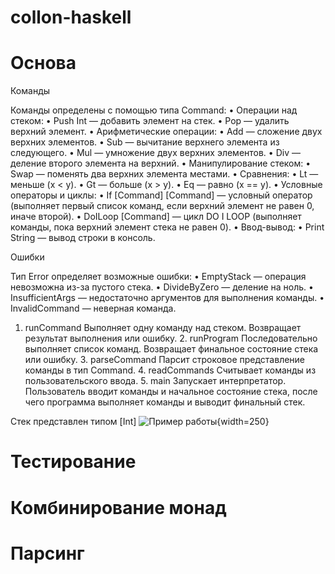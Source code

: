 # collon-haskell

# Основа

Команды

Команды определены с помощью типа Command:
	•	Операции над стеком:
	•	Push Int — добавить элемент на стек.
	•	Pop — удалить верхний элемент.
	•	Арифметические операции:
	•	Add — сложение двух верхних элементов.
	•	Sub — вычитание верхнего элемента из следующего.
	•	Mul — умножение двух верхних элементов.
	•	Div — деление второго элемента на верхний.
	•	Манипулирование стеком:
	•	Swap — поменять два верхних элемента местами.
	•	Сравнения:
	•	Lt — меньше (x < y).
	•	Gt — больше (x > y).
	•	Eq — равно (x == y).
	•	Условные операторы и циклы:
	•	If [Command] [Command] — условный оператор (выполняет первый список команд, если верхний элемент не равен 0, иначе второй).
	•	DoILoop [Command] — цикл DO I LOOP (выполняет команды, пока верхний элемент стека не равен 0).
	•	Ввод-вывод:
	•	Print String — вывод строки в консоль.

Ошибки

Тип Error определяет возможные ошибки:
	•	EmptyStack — операция невозможна из-за пустого стека.
	•	DivideByZero — деление на ноль.
	•	InsufficientArgs — недостаточно аргументов для выполнения команды.
	•	InvalidCommand — неверная команда.

 1.	runCommand
Выполняет одну команду над стеком.
Возвращает результат выполнения или ошибку.
	2.	runProgram
Последовательно выполняет список команд.
Возвращает финальное состояние стека или ошибку.
	3.	parseCommand
Парсит строковое представление команды в тип Command.
	4.	readCommands
Считывает команды из пользовательского ввода.
	5.	main
Запускает интерпретатор. Пользователь вводит команды и начальное состояние стека, после чего программа выполняет команды и выводит финальный стек.

Стек представлен типом [Int]
![Пример работы](https://github.com/user-attachments/assets/63444a39-56e6-4929-a6dd-8bb26806e26f){width=250}

# Тестирование

# Комбинирование монад

# Парсинг

